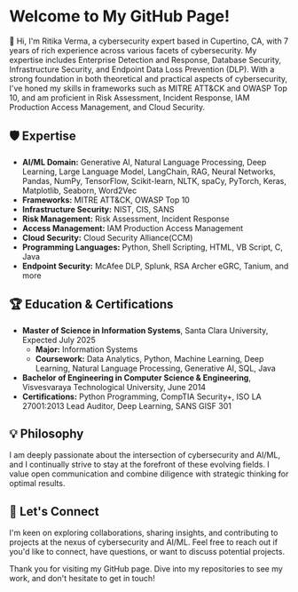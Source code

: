 # Welcome to My GitHub Page!

👋 Hi, I'm Ritika Verma, a cybersecurity expert based in Cupertino, CA, with 7 years of rich experience across various facets of cybersecurity. My expertise includes Enterprise Detection and Response, Database Security, Infrastructure Security, and Endpoint Data Loss Prevention (DLP). With a strong foundation in both theoretical and practical aspects of cybersecurity, I've honed my skills in frameworks such as MITRE ATT&CK and OWASP Top 10, and am proficient in Risk Assessment, Incident Response, IAM Production Access Management, and Cloud Security.

## 🛡️ Expertise
- **AI/ML Domain:** Generative AI, Natural Language Processing, Deep Learning, Large Language Model, LangChain, RAG, Neural Networks, Pandas, NumPy, TensorFlow, Scikit-learn, NLTK, spaCy, PyTorch, Keras, Matplotlib, Seaborn, Word2Vec
- **Frameworks:** MITRE ATT&CK, OWASP Top 10
- **Infrastructure Security:** NIST, CIS, SANS 
- **Risk Management:** Risk Assessment, Incident Response
- **Access Management:** IAM Production Access Management
- **Cloud Security:** Cloud Security Alliance(CCM)
- **Programming Languages:** Python, Shell Scripting, HTML, VB Script, C, Java
- **Endpoint Security:** McAfee DLP, Splunk, RSA Archer eGRC, Tanium, and more


## 🏆 Education & Certifications
- **Master of Science in Information Systems**, Santa Clara University, Expected July 2025
    - **Major:** Information Systems
    - **Coursework:** Data Analytics, Python, Machine Learning, Deep Learning,  Natural Language Processing, Generative AI, SQL, Java
- **Bachelor of Engineering in Computer Science & Engineering**, Visvesvaraya Technological University, June 2014
- **Certifications:** Python Programming, CompTIA Security+, ISO LA 27001:2013 Lead Auditor, Deep Learning, SANS GISF 301


## 💡 Philosophy
I am deeply passionate about the intersection of cybersecurity and AI/ML, and I continually strive to stay at the forefront of these evolving fields. I value open communication and combine diligence with strategic thinking for optimal results.

## 🤝 Let's Connect
I'm keen on exploring collaborations, sharing insights, and contributing to projects at the nexus of cybersecurity and AI/ML. Feel free to reach out if you'd like to connect, have questions, or want to discuss potential projects.

Thank you for visiting my GitHub page. Dive into my repositories to see my work, and don't hesitate to get in touch!

